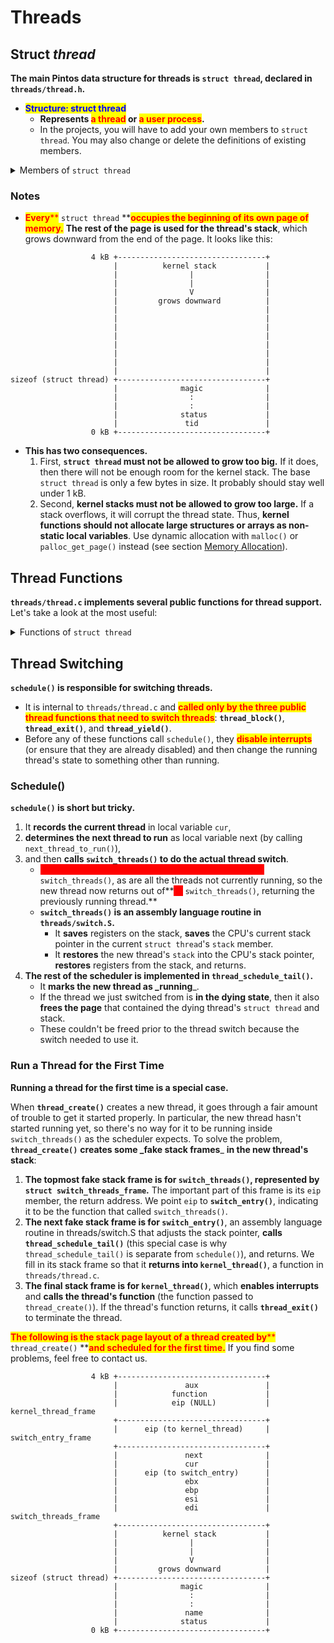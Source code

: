 # Threads

## Struct _**thread**_

**The main Pintos data structure for threads is `struct thread`, declared in `threads/thread.h`.**

* <mark style="color:blue;">**Structure: struct thread**</mark>
  * **Represents&#x20;**<mark style="color:red;">**a thread**</mark>**&#x20;or&#x20;**<mark style="color:red;">**a user process**</mark>**.**
  * In the projects, you will have to add your own members to `struct thread`. You may also change or delete the definitions of existing members.

<details>

<summary>Members of <code>struct thread</code></summary>

* <mark style="color:blue;">**tid\_t tid**</mark>
  * **The thread's thread identifier or \_tid**\_**.** Every thread must have a tid that is unique over the entire lifetime of the kernel.
  * By default, `tid_t` is a `typedef` for `int` and each new thread receives the numerically next higher tid, **starting from 1 for the initial process**. You can change the type and the numbering scheme if you like.
* <mark style="color:blue;">**enum thread\_status status**</mark>
  * **The thread's state, one of the following:**
  * <mark style="color:orange;">**`THREAD_RUNNING`**</mark>_**:**_
    * The thread is **running**. Exactly one thread is running at a given time. `thread_current()` returns the running thread.
  * <mark style="color:orange;">**`THREAD_READY`**</mark>_**:**_
    * The thread is **ready to run**, but it's not running right now.
    * The thread could be selected to run the next time the scheduler is invoked.
    * Ready threads are kept in a doubly linked list called **`ready_list`**.
  * <mark style="color:orange;">**`THREAD_BLOCKED`**</mark>_**:**_
    * The thread is **waiting for something**, e.g. a lock to become available, an interrupt to be invoked.
    * The thread won't be scheduled again until it transitions to the `THREAD_READY` state with a call to **`thread_unblock()`**.
    * **This is most conveniently done indirectly**, using one of the Pintos synchronization primitives that block and unblock threads automatically (see section [Synchronization](synchronization.md)).
    * **There is no \_a priori**\_\*\* way to tell what a blocked thread is waiting for\*\*, but a backtrace can help (see section [Backtraces](../../getting-started/debug-and-test/debugging.md#assert)).
  * <mark style="color:orange;">**`THREAD_DYING`**</mark>**:**
    * The thread **will be destroyed** by the scheduler **after switching to the next thread**.
* <mark style="color:blue;">**char name\[16]**</mark>
  * **The thread's name** as a string, or at least the first few characters of it.
* <mark style="color:blue;">**uint8\_t \*stack**</mark>
  * **Every thread has its own stack to keep track of its state.** When the thread is running, the CPU's stack pointer register tracks the top of the stack and this member is unused. But when the CPU switches to another thread, this member **saves the thread's stack pointer**. No other members are needed to save the thread's registers, because the other registers that must be saved are saved on the stack.
  * When an interrupt occurs, whether in the kernel or a user program, an **`struct intr_frame`** is pushed onto the stack. When the interrupt occurs in a user program, the **`struct intr_frame`** is always at the very top of the page. See section [Interrupt Handling](interrupt-handling.md), for more information.
* <mark style="color:blue;">**int priority**</mark>
  * **A thread priority, ranging from `PRI_MIN` (0) to `PRI_MAX` (63).**
  * **Lower** numbers correspond to **lower** priorities, so that priority 0 is the lowest priority and priority 63 is the highest.
  * Pintos as provided ignores thread priorities, but you will implement priority scheduling in project 1.
* <mark style="color:blue;">**struct list\_elem allelem**</mark>
  * **This "list element" is used to link the thread into the list of all threads.** Each thread is inserted into this list when it is created and removed when it exits.
  * The **`thread_foreach()`** function should be used to iterate over all threads.
* <mark style="color:blue;">**struct list\_elem elem**</mark>
  * **A "list element" used to put the thread into doubly linked lists**, either **`ready_list`** (the list of threads ready to run) or **a list of threads waiting** on a semaphore in `sema_down()`. It can do double duty because a thread waiting on a semaphore is not ready, and vice versa.
* <mark style="color:blue;">**uint32\_t \*pagedir**</mark>
  * Only present in project 2 and later. See section [Page Table](page-table.md).
* <mark style="color:blue;">**unsigned magic**</mark>
  * **Always set to `THREAD_MAGIC`**, which is just an arbitrary number defined in threads/thread.c, and **used to detect stack overflow**.
  * **`thread_current()`** checks that the `magic` member of the running thread's `struct thread` is set to `THREAD_MAGIC`.
  * Stack overflow tends to change this value, triggering the assertion. <mark style="color:red;">**For greatest benefit, as you add members to**</mark><mark style="color:red;">\*\*</mark> `struct thread`, leave\*\*<mark style="color:red;">\*\*</mark> `magic` \*\*<mark style="color:red;">**at the end**</mark>.

</details>

### Notes

* <mark style="color:red;">**Every**</mark><mark style="color:red;">\*\*</mark> `struct thread` \*\*<mark style="color:red;">**occupies the beginning of its own page of memory.**</mark> **The rest of the page is used for the thread's stack**, which grows downward from the end of the page. It looks like this:

```
                  4 kB +---------------------------------+
                       |          kernel stack           |
                       |                |                |
                       |                |                |
                       |                V                |
                       |         grows downward          |
                       |                                 |
                       |                                 |
                       |                                 |
                       |                                 |
                       |                                 |
                       |                                 |
                       |                                 |
                       |                                 |
sizeof (struct thread) +---------------------------------+
                       |              magic              |
                       |                :                |
                       |                :                |
                       |              status             |
                       |               tid               |
                  0 kB +---------------------------------+
```

* **This has two consequences.**
  1. First, **`struct thread` must not be allowed to grow too big.** If it does, then there will not be enough room for the kernel stack. The base `struct thread` is only a few bytes in size. It probably should stay well under 1 kB.
  2. Second, **kernel stacks must not be allowed to grow too large.** If a stack overflows, it will corrupt the thread state. Thus, **kernel functions should not allocate large structures or arrays as non-static local variables**. Use dynamic allocation with `malloc()` or `palloc_get_page()` instead (see section [Memory Allocation](memory-allocation.md)).

## Thread Functions

**`threads/thread.c` implements several public functions for thread support.** Let's take a look at the most useful:

<details>

<summary>Functions of <code>struct thread</code></summary>

* <mark style="color:blue;">**Function: void thread\_init (void)**</mark>
  * **Called by `pintos_init()` to initialize the thread system.** Its main purpose is to **create a `struct thread` for Pintos's initial thread**. This is possible because the Pintos loader puts the initial thread's stack at the top of a page, in the same position as any other Pintos thread.
  * **Before `thread_init()` runs, `thread_current()` will fail because the running thread's `magic` value is incorrect.** Lots of functions call `thread_current()` directly or indirectly, including `lock_acquire()` for locking a lock, so `thread_init()` is called early in Pintos initialization.
* <mark style="color:blue;">**Function: void thread\_start (void)**</mark>
  * **Called by `pintos_init()` to start the scheduler.** **Creates the idle thread**, that is, the thread that is scheduled when no other thread is ready.
  * Then <mark style="color:red;">**enables interrupts**</mark>**,** which as a side effect enables the scheduler because the scheduler runs on return from the timer interrupt, using **`intr_yield_on_return()`**.
* <mark style="color:blue;">**Function: void thread\_tick (void)**</mark>
  * **Called by the timer interrupt at each timer tick.**
  * It keeps track of thread statistics and triggers the scheduler when a time slice expires.
* <mark style="color:blue;">**Function: void thread\_print\_stats (void)**</mark>
  * **Called during Pintos shutdown to print thread statistics.**
* <mark style="color:blue;">**Function: tid\_t thread\_create (const char \*name, int priority, thread\_func \*func, void \*aux)**</mark>
  * **Creates and starts a new thread named name with the given priority, returning the new thread's tid.** **The thread executes func, passing aux as the function's single argument.**
  * `thread_create()` **allocates a page** for the thread's `struct thread` and stack and **initializes** its members, then it **sets up a set of fake stack frames** for it (see section [Thread Switching](threads.md#thread-switching)).
  * **The thread is initialized in the \_blocked**\_\*\* state\*\*, then unblocked just before returning, which allows the new thread to be scheduled (see **Thread States**).
* <mark style="color:blue;">**Type: void thread\_func (void \*aux)**</mark>
  * This is **the type of the function** passed to `thread_create()`, whose aux argument is passed along as the function's argument.
* <mark style="color:blue;">**Function: void thread\_block (void)**</mark>
  * **Transitions the running thread from the running state to the blocked state** (see **Thread States**). The thread will not run again until **`thread_unblock()`** is called on it, so you'd better have some way arranged for that to happen.
  * Because `thread_block()` is **so low-level**, you should <mark style="color:red;">**prefer to use one of the synchronization primitives**</mark> <mark style="color:red;">**instead**</mark> (see section [Synchronization](synchronization.md)).
* <mark style="color:blue;">**Function: void thread\_unblock (struct thread \*thread)**</mark>
  * **Transitions thread, which must be in the blocked state, to the ready state**, allowing it to resume running (see **Thread States**).
  * This is called when the event that the thread is waiting for occurs, e.g. when the lock that the thread is waiting on becomes available.
* <mark style="color:blue;">**Function: struct thread \*thread\_current (void)**</mark>
  * **Returns the running thread.**
* <mark style="color:blue;">**Function: tid\_t thread\_tid (void)**</mark>
  * **Returns the running thread's thread id.**
  * Equivalent to `thread_current ()->tid`.
* <mark style="color:blue;">**Function: const char \*thread\_name (void)**</mark>
  * **Returns the running thread's name.**
  * Equivalent to `thread_current ()->name`.
* <mark style="color:blue;">**Function: void thread\_exit (void)**</mark><mark style="color:blue;">\*\*</mark> `NO_RETURN`\*\*
  * **Causes the current thread to exit.**
  * **Never returns**, hence `NO_RETURN` (see section [Function and Parameter Attributes](../../getting-started/debug-and-test/debugging.md#function-and-parameter-attributes)).
* <mark style="color:blue;">**Function: void thread\_yield (void)**</mark>
  * **Yields the CPU to the scheduler, which picks a new thread to run.**
  * **The new thread might be the current thread**, so you can't depend on this function to keep this thread from running for any particular length of time.
* <mark style="color:blue;">**Function: void thread\_foreach (thread\_action\_func \*action, void \*aux)**</mark>
  * **Iterates over all threads \_t**\_\*\* and invokes `action(t, aux)` on each.\*\*
  * _action_ must refer to a function that matches the signature given by **`thread_action_func()`**:
* <mark style="color:blue;">**Type: void thread\_action\_func (struct thread \*thread, void \*aux)**</mark>
  * **Performs some action on a thread, given aux.**

- <mark style="color:blue;">**Function: int thread\_get\_priority (void)**</mark>
- <mark style="color:blue;">**Function: void thread\_set\_priority (int new\_priority)**</mark>
  * Stub to set and get thread priority. Used in project 1.

* <mark style="color:blue;">**Function: int thread\_get\_nice (void)**</mark>
* <mark style="color:blue;">**Function: void thread\_set\_nice (int new\_nice)**</mark>
* <mark style="color:blue;">**Function: int thread\_get\_recent\_cpu (void)**</mark>
* <mark style="color:blue;">**Function: int thread\_get\_load\_avg (void)**</mark>
  * Stubs for the advanced scheduler. See section [4.4BSD Scheduler](../4.4bsd-scheduler.md).

</details>

## Thread Switching

**`schedule()` is responsible for switching threads.**

* It is internal to `threads/thread.c` and <mark style="color:red;">**called only by the three public thread functions that need to switch threads**</mark>: **`thread_block()`**, **`thread_exit()`**, and **`thread_yield()`**.
* Before any of these functions call `schedule()`, they <mark style="color:red;">**disable interrupts**</mark> (or ensure that they are already disabled) and then change the running thread's state to something other than running.

### Schedule()

**`schedule()` is short but tricky.**

1. It **records the current thread** in local variable `cur`,
2. **determines the next thread to run** as local variable next (by calling `next_thread_to_run()`),
3. and then **calls `switch_threads()` to do the actual thread switch**.
   * <mark style="color:red;background-color:red;">**The thread we switched to was also running inside**</mark><mark style="color:red;background-color:red;">\*\*</mark> `switch_threads()`, as are all the threads not currently running, so the new thread now returns out of\*\*<mark style="color:red;background-color:red;">\*\*</mark> `switch_threads()`, returning the previously running thread.\*\*
   * **`switch_threads()` is an assembly language routine in `threads/switch.S`.**
     * It **saves** registers on the stack, **saves** the CPU's current stack pointer in the current `struct thread`'s `stack` member.
     * It **restores** the new thread's `stack` into the CPU's stack pointer, **restores** registers from the stack, and returns.
4. **The rest of the scheduler is implemented in `thread_schedule_tail()`.**
   * It **marks the new thread as \_running**\_.
   * If the thread we just switched from is **in the dying state**, then it also **frees the page** that contained the dying thread's `struct thread` and stack.
   * These couldn't be freed prior to the thread switch because the switch needed to use it.

### Run a Thread for the First Time

**Running a thread for the first time is a special case.**

When **`thread_create()`** creates a new thread, it goes through a fair amount of trouble to get it started properly. In particular, the new thread hasn't started running yet, so there's no way for it to be running inside `switch_threads()` as the scheduler expects. To solve the problem, **`thread_create()`** **creates some \_fake stack frames**\_ **in the new thread's stack**:

1. **The topmost fake stack frame is for `switch_threads()`, represented by `struct switch_threads_frame`.** The important part of this frame is its `eip` member, the return address. We point `eip` to **`switch_entry()`**, indicating it to be the function that called `switch_threads()`.
2. **The next fake stack frame is for `switch_entry()`**, an assembly language routine in threads/switch.S that adjusts the stack pointer, **calls `thread_schedule_tail()`** (this special case is why `thread_schedule_tail()` is separate from `schedule()`), and returns. We fill in its stack frame so that it **returns into `kernel_thread()`**, a function in `threads/thread.c`.
3. **The final stack frame is for `kernel_thread()`**, which **enables interrupts** and **calls the thread's function** (the function passed to `thread_create()`). If the thread's function returns, it calls **`thread_exit()`** to terminate the thread.

<mark style="color:red;">**The following is the stack page layout of a thread created by**</mark><mark style="color:red;">\*\*</mark> `thread_create()` \*\*<mark style="color:red;">**and scheduled for the first time.**</mark> If you find some problems, feel free to contact us.

```
                  4 kB +---------------------------------+
                       |               aux               |
                       |            function             |
                       |            eip (NULL)           | kernel_thread_frame
                       +---------------------------------+
                       |      eip (to kernel_thread)     | switch_entry_frame
                       +---------------------------------+
                       |               next              | 
                       |               cur               |
                       |      eip (to switch_entry)      | 
                       |               ebx               | 
                       |               ebp               | 
                       |               esi               | 
                       |               edi               | switch_threads_frame
                       +---------------------------------+
                       |          kernel stack           |
                       |                |                |
                       |                |                |
                       |                V                |
                       |         grows downward          | 
sizeof (struct thread) +---------------------------------+
                       |              magic              |
                       |                :                |
                       |                :                |
                       |               name              |
                       |              status             |
                  0 kB +---------------------------------+
```
